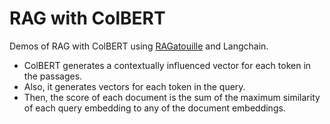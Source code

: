 # RAG with ColBERT 

Demos of RAG with ColBERT using [RAGatouille](https://github.com/bclavie/RAGatouille) and Langchain.

- ColBERT generates a contextually influenced vector for each token in the passages.
- Also, it generates vectors for each token in the query.
- Then, the score of each document is the sum of the maximum similarity of each query embedding to any of the document embeddings.